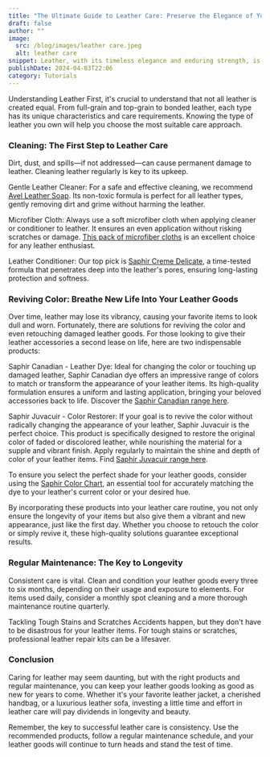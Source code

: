 ```yaml
---
title: "The Ultimate Guide to Leather Care: Preserve the Elegance of Your Leather Goods"
draft: false
author: ""
image:
  src: /blog/images/leather care.jpeg
  alt: leather care
snippet: Leather, with its timeless elegance and enduring strength, is a favorite material for many—from fashion enthusiasts to furniture connoisseurs. However, without proper care, leather can lose its luster, become brittle, or even crack over time. Fear not, for maintaining the beauty and longevity of your leather items is simpler than it seems. In this guide, we'll walk you through essential tips for leather maintenance and recommend some top products to keep your leather goods in pristine condition.
publishDate: 2024-04-03T22:06
category: Tutorials
---
```

Understanding Leather
First, it's crucial to understand that not all leather is created equal. From full-grain and top-grain to bonded leather, each type has its unique characteristics and care requirements. Knowing the type of leather you own will help you choose the most suitable care approach.

### **Cleaning: The First Step to Leather Care**
Dirt, dust, and spills—if not addressed—can cause permanent damage to leather. Cleaning leather regularly is key to its upkeep.

Gentle Leather Cleaner: For a safe and effective cleaning, we recommend [Avel Leather Soap](https://www.amazon.fr/Savon-Nettoyant-R%C3%A9g%C3%A9n%C3%A9rant-AVEL-100/dp/B00EV7G750?crid=74KUUDYE2J6P&dib=eyJ2IjoiMSJ9.nNikxRz1iDFH_xbEYuPCE1agAOdMfb_6yf5U_AoEkoyvkIyLHkuCwQekczYQYSOusNt93tVobxcNsMk_nrjo9_po8gVMXCt_sAhjW7YKjNzEp50nvN5M7f6Y7TmlblH14qy-eUHanHhLsqclHXkefoxjbun5FRTOXnXAHKEmCw07LhYW_JQjfyjxxP2FQOAgfeSxfWf_lxD_T45iW3haZjoNiU5ae9x6jdpa62CiH6Gg8FgD5Wq4-xPUgYOVeMM26q2z7Kc8aGgCdMEfVV3PtOFVc2UEn0JRMCnARA9JAxI.RBlJdk7VtzS3trwha60xVCt6n9TNb5NFl7QdVMpGtoE&dib_tag=se&keywords=avel%2Bsavon%2Bcuir%2Blisse&qid=1712175420&sbo=RZvfv%2F%2FHxDF%2BO5021pAnSA%3D%3D&sprefix=avel%2Bsa%2Caps%2C135&sr=8-1&th=1&linkCode=ll1&tag=wildlabs-21&linkId=310dec9391b20c603e44c22e43779fca&language=fr_FR&ref_=as_li_ss_tl). Its non-toxic formula is perfect for all leather types, gently removing dirt and grime without harming the leather.

Microfiber Cloth: Always use a soft microfiber cloth when applying cleaner or conditioner to leather. It ensures an even application without risking scratches or damage. [This pack of microfiber cloths](https://www.amazon.fr/Langer-Messmer-Chiffons-Lisses-Pratique/dp/B07DLCCWPT?__mk_fr_FR=%C3%85M%C3%85%C5%BD%C3%95%C3%91&crid=1ZZKYIVHKTQ46&dib=eyJ2IjoiMSJ9.hsCRUKEfn84iN-J80W21A62lRJ3GWIxobHg4KNxarKrhyEw0E4eJ4s8AJj2VlXZl4djj2BTKaGksDxK7JH4hI4fGGg9dqw-4kZZFhcLEaKGBtC9KbqzogUVOrgZ7rDruEdjc4Daaek-po-AGYA9pxyujDL_SHken1FCNGa9g6ayXc125p2ao2Tdg3nM9-76got-YkDdd0G6hX2Th6ki95gml5PGYJiqQc2yVxAU0D5_9KL8ewLP4KAKWHmC6xlQM29qQ8YID-ULktimPCoiM7-QoA0PbNK8G5ipa0IsGaIs.049ZcowoRmYA7qhfRk1sHA7KgyM9jCjciybiWgBXAjA&dib_tag=se&keywords=chamoisine%2Bcoton&qid=1712174511&sprefix=chamoisine%2Bcoton%2Caps%2C222&sr=8-7&th=1&linkCode=ll1&tag=wildlabs-21&linkId=a4715f367f47e42afb4bc65bf7c103d6&language=fr_FR&ref_=as_li_ss_tl) is an excellent choice for any leather enthusiast.

Leather Conditioner: Our top pick is [Saphir Creme Delicate](https://www.amazon.fr/Cirage-Cr%C3%A8me-D%C3%A9licate-SAPHIR-INCOLORE/dp/B01C7K2EBI?crid=3HP0Z24GSO5LR&dib=eyJ2IjoiMSJ9.5to3qKd5lZbRR0SxxdaLYWS9B7UTmrDOMgp_BYjYoYPMvj37ahHBWauludiv2LyL2AXlprbc3UqJHSh1ct8CHsnd92G75WWHSnpbPWIsfHtet9M_7lA4k8-0U217z5AwT2d8916WQdQWLoH-veRRHKPxZjtqG7bg-2KxSfGhwh4fvFtXWtEnqnEYbwCDO8-EcvF6dFUh8dBdcjkVurhtF6k0GtobiCUrWH8a1WY-v0eX3MlTrct_e_v6vQcnl0EP1Ava9usxaBJGYR7AggN9VAgfbjMic5MNPB4jrDdTKp8.PYU4JdniOAqudTxCP8bM6pGau6WuFkkOaS66HQlH3tw&dib_tag=se&keywords=saphir+creme+delicate&qid=1712175996&sprefix=saphit+cre%2Caps%2C120&sr=8-6&linkCode=ll1&tag=wildlabs-21&linkId=cf0f724b194434555f9db18e8773998c&language=fr_FR&ref_=as_li_ss_tl), a time-tested formula that penetrates deep into the leather's pores, ensuring long-lasting protection and softness.

### **Reviving Color: Breathe New Life Into Your Leather Goods**
Over time, leather may lose its vibrancy, causing your favorite items to look dull and worn. Fortunately, there are solutions for reviving the color and even retouching damaged leather goods. For those looking to give their leather accessories a second lease on life, here are two indispensable products:

Saphir Canadian - Leather Dye: Ideal for changing the color or touching up damaged leather, Saphir Canadian dye offers an impressive range of colors to match or transform the appearance of your leather items. Its high-quality formulation ensures a uniform and lasting application, bringing your beloved accessories back to life. Discover the [Saphir Canadian range here](https://www.amazon.fr/gp/product/B00EZMU3ZG?smid=A1X6FK5RDHNB96&psc=1&linkCode=ll1&tag=wildlabs-21&linkId=50354a6e381f1d98a4a842952babcda4&language=fr_FR&ref_=as_li_ss_tl).

Saphir Juvacuir - Color Restorer: If your goal is to revive the color without radically changing the appearance of your leather, Saphir Juvacuir is the perfect choice. This product is specifically designed to restore the original color of faded or discolored leather, while nourishing the material for a supple and vibrant finish. Apply regularly to maintain the shine and depth of color of your leather items. Find [Saphir Juvacuir range here](https://www.amazon.fr/Teinture-JUVACUIR-Saphir-75-NOIR/dp/B00DL2NVQ4?dib=eyJ2IjoiMSJ9.IwsyoC3MvRaZx6X_rWzvoJDoIS4kGeQ4MzeHI0G93Gxp95usvY1opeUJR4ipLjFkKe4nMcMzW0enDQHQBe58Y0cs5c3sHmpB6rYs5TCjLkqCdgyzruul71X4EYzUEV-biEsOpCPy3eaT-bngHdroBZgBhz1juiNxl434hxF42wruf641Nkvd9-i_3NBORXNS3atMSV5SXHKB3xIcqeTvzNmGNpBn9UVaMkaR_-oA4pVQv9iP6M1zURnuHe6EVeCb75JhHs5iQO6ZgpPVANisC3WiPU7tWt7OwqQLRIook8o.rinB8tn1sUH5kyyn-rUAiLRaUjgxPhjv2jZl1H9IDm4&dib_tag=se&keywords=juvacuir&qid=1712176701&sbo=RZvfv%2F%2FHxDF%2BO5021pAnSA%3D%3D&sr=8-1&linkCode=ll1&tag=wildlabs-21&linkId=0e0357a343c6289b897d1faf134286b4&language=fr_FR&ref_=as_li_ss_tl).

To ensure you select the perfect shade for your leather goods, consider using the [Saphir Color Chart](https://www.amazon.fr/Saphir-Nuancier-Cuir-Daim-Nubuck/dp/B007QNXM2C?crid=2CNA3VF6OQ5K1&dib=eyJ2IjoiMSJ9.FEbpY1QcCTw3FiR_DpX0K3KvXaUEY7mmNkiK2T1g6SrRcF-npn5NBkY-h-z7es-smx1NUmzMFPCKymPP8mbjoJC_sEMzvqyzB7NG48ygCXr5twjHjri63nf3gtNwOJZH_IsE-9ALV30VmdWgCrQBdN-vLLuV-QaTkOY0lbChvxxR3qkryfvMIZsC_XRFeMLchtMzkgG53UJgmTBM9lIYA6ahsVepSPaotsLV_a4plTMZ0rqIs4tqrJZkeKRHcAJGwcquooDoa8SmJPvFjYIqy9qaYzcRW9n2BciT_puiHYw.5zrcfBBj4wJRLSjRCob2HjWzDtd_ov_hKroZrDBA_Ro&dib_tag=se&keywords=nuancier+saphir&qid=1712176911&sprefix=nuancier+sa%2Caps%2C121&sr=8-2&linkCode=ll1&tag=wildlabs-21&linkId=532a2d4a0dbdd9084fde9acf37346469&language=fr_FR&ref_=as_li_ss_tl), an essential tool for accurately matching the dye to your leather's current color or your desired hue.
 
By incorporating these products into your leather care routine, you not only ensure the longevity of your items but also give them a vibrant and new appearance, just like the first day. Whether you choose to retouch the color or simply revive it, these high-quality solutions guarantee exceptional results.

### **Regular Maintenance: The Key to Longevity**
Consistent care is vital. Clean and condition your leather goods every three to six months, depending on their usage and exposure to elements. For items used daily, consider a monthly spot cleaning and a more thorough maintenance routine quarterly.

Tackling Tough Stains and Scratches
Accidents happen, but they don't have to be disastrous for your leather items. For tough stains or scratches, professional leather repair kits can be a lifesaver.


### **Conclusion**

Caring for leather may seem daunting, but with the right products and regular maintenance, you can keep your leather goods looking as good as new for years to come. Whether it's your favorite leather jacket, a cherished handbag, or a luxurious leather sofa, investing a little time and effort in leather care will pay dividends in longevity and beauty.

Remember, the key to successful leather care is consistency. Use the recommended products, follow a regular maintenance schedule, and your leather goods will continue to turn heads and stand the test of time.
